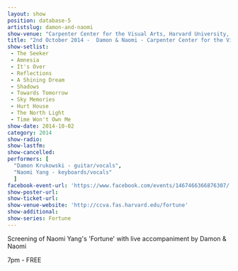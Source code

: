 ```yaml
---
layout: show
position: database-5
artistslug: damon-and-naomi
show-venue: "Carpenter Center for the Visual Arts, Harvard University, Cambridge, MA, USA"
title: "2nd October 2014 -  Damon & Naomi - Carpenter Center for the Visual Arts, Harvard University, Cambridge, MA, USA"
show-setlist:
 - The Seeker
 - Amnesia
 - It's Over
 - Reflections
 - A Shining Dream
 - Shadows
 - Towards Tomorrow
 - Sky Memories
 - Hurt House
 - The North Light
 - Time Won't Own Me
show-date: 2014-10-02
category: 2014
show-radio: 
show-lastfm: 
show-cancelled: 
performers: [
  "Damon Krukowski - guitar/vocals",
  "Naomi Yang - keyboards/vocals"
  ]
facebook-event-url: 'https://www.facebook.com/events/1467466366876307/'
show-poster-url: 
show-ticket-url: 
show-venue-website: 'http://ccva.fas.harvard.edu/fortune'
show-additional:
show-series: Fortune
---
```

<p>Screening of Naomi Yang's 'Fortune' with live accompaniment by Damon & Naomi</p><p>7pm - FREE</p>